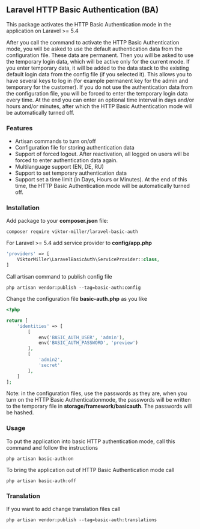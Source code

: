 ## Laravel HTTP Basic Authentication (BA) ##

This package activates the HTTP Basic Authentication mode in the application on Laravel >= 5.4

After you call the command to activate the HTTP Basic Authentication mode, you will be asked to use the default authentication data from the configuration file. These data are permanent. Then you will be asked to use the temporary login data, which will be active only for the current mode. If you enter temporary data, it will be added to the data stack to the existing default login data from the config file (if you selected it). This allows you to have several keys to log in (for example permanent key for the admin and temporary for the customer).
If you do not use the authentication data from the configuration file, you will be forced to enter the temporary login data every time.
At the end you can enter an optional time interval in days and/or hours and/or minutes, after which the HTTP Basic Authentication mode will be automatically turned off.

### Features ###

- Artisan commands to turn on/off
- Configuration file for storing authentication data
- Support of forced logout. After reactivation, all logged on users will be forced to enter authentication data again.
- Multilanguage support (EN, DE, RU)
- Support to set temporary authentication data
- Support set a time limit (in Days, Hours or Minutes). At the end of this time, the HTTP Basic Authentication mode will be automatically turned off.

### Installation ###

Add package to your **composer.json** file:

    composer require viktor-miller/laravel-basic-auth

For Laravel >= 5.4 add service provider to **config/app.php**

```php
'providers' => [
    ViktorMiller\LaravelBasicAuth\ServiceProvider::class,
]
```

Call artisan command to publish config file

    php artisan vendor:publish --tag=basic-auth:config

Change the configuration file **basic-auth.php** as you like
```php
<?php

return [
    'identities' => [
        [
            env('BASIC_AUTH_USER', 'admin'),
            env('BASIC_AUTH_PASSWORD', 'preview')
        ],
        [
            'admin2',
            'secret'
        ],
    ]
];
```

Note: in the configuration files, use the passwords as they are, when you turn on the HTTP Basic Authenticationmode, the passwords will be written to the temporary file in **storage/framework/basicauth**. The passwords will be hashed.

### Usage ###

To put the application into basic HTTP authentication mode, call this command and follow the instructions

    php artisan basic-auth:on

To bring the application out of HTTP Basic Authentication mode call

    php artisan basic-auth:off

### Translation ###

If you want to add change translation files call

    php artisan vendor:publish --tag=basic-auth:translations
